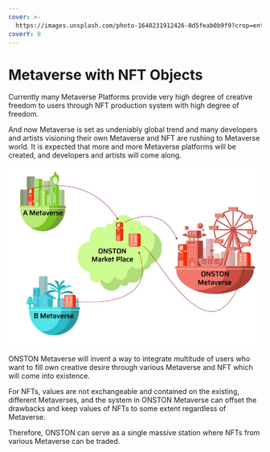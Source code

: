 ```yaml
---
cover: >-
  https://images.unsplash.com/photo-1640231912426-0d5feab0b9f9?crop=entropy&cs=srgb&fm=jpg&ixid=MnwxOTcwMjR8MHwxfHNlYXJjaHw1fHxuZnR8ZW58MHx8fHwxNjQyNjUzMTA2&ixlib=rb-1.2.1&q=85
coverY: 0
---
```


# Metaverse with NFT Objects

Currently many Metaverse Platforms provide very high degree of creative freedom to users through NFT production system with high degree of freedom.

And now Metaverse is set as undeniably global trend and many developers and artists visioning their own Metaverse and NFT are rushing to Metaverse world. It is expected that more and more Metaverse platforms will be created, and developers and artists will come along.

![](<../.gitbook/assets/image (6) (1) (1).png>)

ONSTON Metaverse will invent a way to integrate multitude of users who want to fill own creative desire through various Metaverse and NFT which will come into existence.

For NFTs, values are not exchangeable and contained on the existing, different Metaverses, and the system in ONSTON Metaverse can offset the drawbacks and keep values of NFTs to some extent regardless of Metaverse.

Therefore, ONSTON can serve as a single massive station where NFTs from various Metaverse can be traded.
